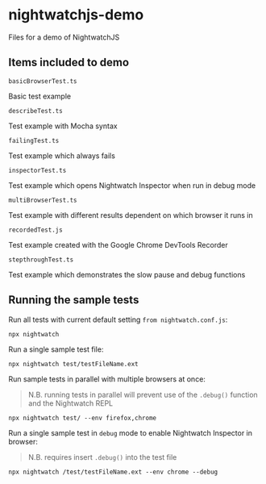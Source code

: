 # nightwatchjs-demo
Files for a demo of NightwatchJS

## Items included to demo
```
basicBrowserTest.ts
```
Basic test example

```
describeTest.ts
```
Test example with Mocha syntax

```
failingTest.ts
```
Test example which always fails

```
inspectorTest.ts
```
Test example which opens Nightwatch Inspector when run in debug mode

```
multiBrowserTest.ts
```
Test example with different results dependent on which browser it runs in

```
recordedTest.js
```
Test example created with the Google Chrome DevTools Recorder

```
stepthroughTest.ts
```
Test example which demonstrates the slow pause and debug functions

## Running the sample tests
Run all tests with current default setting `from nightwatch.conf.js`:
```
npx nightwatch
```
Run a single sample test file:
```
npx nightwatch test/testFileName.ext
```
Run sample tests in parallel with multiple browsers at once:
> N.B. running tests in parallel will prevent use of the `.debug()` function and the Nightwatch REPL
```
npx nightwatch test/ --env firefox,chrome
```
Run a single sample test in `debug` mode to enable Nightwatch Inspector in browser:
> N.B. requires insert `.debug()` into the test file
```
npx nightwatch /test/testFileName.ext --env chrome --debug
```
